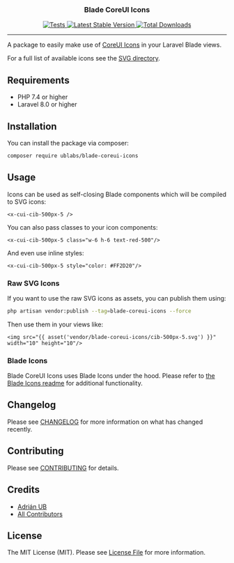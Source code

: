<h3 align="center">
    Blade CoreUI Icons
</h3>

<p align="center">
    <a href="https://github.com/ublabs/blade-coreui-icons/actions?query=workflow%3ATests">
        <img src="https://github.com/ublabs/blade-coreui-icons/workflows/Tests/badge.svg" alt="Tests">
    </a>
    <a href="https://packagist.org/packages/ublabs/blade-coreui-icons">
        <img src="https://img.shields.io/packagist/v/ublabs/blade-coreui-icons" alt="Latest Stable Version">
    </a>
    <a href="https://packagist.org/packages/ublabs/blade-coreui-icons">
        <img src="https://img.shields.io/packagist/dt/ublabs/blade-coreui-icons" alt="Total Downloads">
    </a>
</p>

---

A package to easily make use of [CoreUI Icons](https://icons.coreui.io/icons/) in your Laravel Blade views.

For a full list of available icons see the [SVG directory](./resources/svg).

## Requirements

- PHP 7.4 or higher
- Laravel 8.0 or higher

## Installation

You can install the package via composer:

```bash
composer require ublabs/blade-coreui-icons
```

## Usage

Icons can be used as self-closing Blade components which will be compiled to SVG icons:

```blade
<x-cui-cib-500px-5 />
```

You can also pass classes to your icon components:

```blade
<x-cui-cib-500px-5 class="w-6 h-6 text-red-500"/>
```

And even use inline styles:

```blade
<x-cui-cib-500px-5 style="color: #FF2D20"/>
```

### Raw SVG Icons

If you want to use the raw SVG icons as assets, you can publish them using:

```bash
php artisan vendor:publish --tag=blade-coreui-icons --force
```

Then use them in your views like:

```blade
<img src="{{ asset('vendor/blade-coreui-icons/cib-500px-5.svg') }}" width="10" height="10"/>
```

### Blade Icons

Blade CoreUI Icons uses Blade Icons under the hood. Please refer to [the Blade Icons readme](https://github.com/blade-ui-kit/blade-icons) for additional functionality.

## Changelog

Please see [CHANGELOG](CHANGELOG.md) for more information on what has changed recently.

## Contributing

Please see [CONTRIBUTING](.github/CONTRIBUTING.md) for details.

## Credits

- [Adrián UB](https://github.com/adrian-ub)
- [All Contributors](../../contributors)

## License

The MIT License (MIT). Please see [License File](LICENSE.md) for more information.
